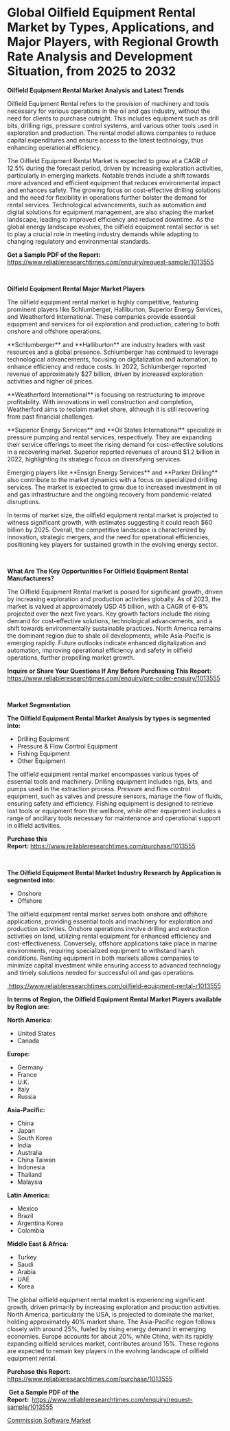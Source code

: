 <p><h1>Global Oilfield Equipment Rental Market by Types, Applications, and Major Players, with Regional Growth Rate Analysis and Development Situation, from 2025 to 2032</h1></p><p><strong>Oilfield Equipment Rental Market Analysis and Latest Trends</strong></p>
<p><p>Oilfield Equipment Rental refers to the provision of machinery and tools necessary for various operations in the oil and gas industry, without the need for clients to purchase outright. This includes equipment such as drill bits, drilling rigs, pressure control systems, and various other tools used in exploration and production. The rental model allows companies to reduce capital expenditures and ensure access to the latest technology, thus enhancing operational efficiency.</p><p>The Oilfield Equipment Rental Market is expected to grow at a CAGR of 12.5% during the forecast period, driven by increasing exploration activities, particularly in emerging markets. Notable trends include a shift towards more advanced and efficient equipment that reduces environmental impact and enhances safety. The growing focus on cost-effective drilling solutions and the need for flexibility in operations further bolster the demand for rental services. Technological advancements, such as automation and digital solutions for equipment management, are also shaping the market landscape, leading to improved efficiency and reduced downtime. As the global energy landscape evolves, the oilfield equipment rental sector is set to play a crucial role in meeting industry demands while adapting to changing regulatory and environmental standards.</p></p>
<p><strong>Get a Sample PDF of the Report:&nbsp;</strong> <a href="https://www.reliableresearchtimes.com/enquiry/request-sample/1013555?utm_campaign=3101&utm_medium=2&utm_source=Github&utm_content=ia&utm_term=06032025&utm_id=oilfield-equipment-rental">https://www.reliableresearchtimes.com/enquiry/request-sample/1013555</a></p>
<p>&nbsp;</p>
<p><strong>Oilfield Equipment Rental Major Market Players</strong></p>
<p><p>The oilfield equipment rental market is highly competitive, featuring prominent players like Schlumberger, Halliburton, Superior Energy Services, and Weatherford International. These companies provide essential equipment and services for oil exploration and production, catering to both onshore and offshore operations.</p><p>**Schlumberger** and **Halliburton** are industry leaders with vast resources and a global presence. Schlumberger has continued to leverage technological advancements, focusing on digitalization and automation, to enhance efficiency and reduce costs. In 2022, Schlumberger reported revenue of approximately $27 billion, driven by increased exploration activities and higher oil prices.</p><p>**Weatherford International** is focusing on restructuring to improve profitability. With innovations in well construction and completion, Weatherford aims to reclaim market share, although it is still recovering from past financial challenges.</p><p>**Superior Energy Services** and **Oil States International** specialize in pressure pumping and rental services, respectively. They are expanding their service offerings to meet the rising demand for cost-effective solutions in a recovering market. Superior reported revenues of around $1.2 billion in 2022, highlighting its strategic focus on diversifying services.</p><p>Emerging players like **Ensign Energy Services** and **Parker Drilling** also contribute to the market dynamics with a focus on specialized drilling services. The market is expected to grow due to increased investment in oil and gas infrastructure and the ongoing recovery from pandemic-related disruptions.</p><p>In terms of market size, the oilfield equipment rental market is projected to witness significant growth, with estimates suggesting it could reach $60 billion by 2025. Overall, the competitive landscape is characterized by innovation, strategic mergers, and the need for operational efficiencies, positioning key players for sustained growth in the evolving energy sector.</p></p>
<p>&nbsp;</p>
<p><strong>What Are The Key Opportunities For Oilfield Equipment Rental Manufacturers?</strong></p>
<p><p>The Oilfield Equipment Rental market is poised for significant growth, driven by increasing exploration and production activities globally. As of 2023, the market is valued at approximately USD 45 billion, with a CAGR of 6-8% projected over the next five years. Key growth factors include the rising demand for cost-effective solutions, technological advancements, and a shift towards environmentally sustainable practices. North America remains the dominant region due to shale oil developments, while Asia-Pacific is emerging rapidly. Future outlooks indicate enhanced digitalization and automation, improving operational efficiency and safety in oilfield operations, further propelling market growth.</p></p>
<p><strong>Inquire or Share Your Questions If Any Before Purchasing This Report:</strong> <a href="https://www.reliableresearchtimes.com/enquiry/pre-order-enquiry/1013555?utm_campaign=3101&utm_medium=2&utm_source=Github&utm_content=ia&utm_term=06032025&utm_id=oilfield-equipment-rental">https://www.reliableresearchtimes.com/enquiry/pre-order-enquiry/1013555</a></p>
<p>&nbsp;</p>
<p><strong>Market Segmentation</strong></p>
<p><strong>The Oilfield Equipment Rental Market Analysis by types is segmented into:</strong></p>
<p><ul><li>Drilling Equipment</li><li>Pressure & Flow Control Equipment</li><li>Fishing Equipment</li><li>Other Equipment</li></ul></p>
<p><p>The oilfield equipment rental market encompasses various types of essential tools and machinery. Drilling equipment includes rigs, bits, and pumps used in the extraction process. Pressure and flow control equipment, such as valves and pressure sensors, manage the flow of fluids, ensuring safety and efficiency. Fishing equipment is designed to retrieve lost tools or equipment from the wellbore, while other equipment includes a range of ancillary tools necessary for maintenance and operational support in oilfield activities.</p></p>
<p><strong>Purchase this Report:&nbsp;</strong><a href="https://www.reliableresearchtimes.com/purchase/1013555?utm_campaign=3101&utm_medium=2&utm_source=Github&utm_content=ia&utm_term=06032025&utm_id=oilfield-equipment-rental">https://www.reliableresearchtimes.com/purchase/1013555</a></p>
<p>&nbsp;</p>
<p><strong>The Oilfield Equipment Rental Market Industry Research by Application is segmented into:</strong></p>
<p><ul><li>Onshore</li><li>Offshore</li></ul></p>
<p><p>The oilfield equipment rental market serves both onshore and offshore applications, providing essential tools and machinery for exploration and production activities. Onshore operations involve drilling and extraction activities on land, utilizing rental equipment for enhanced efficiency and cost-effectiveness. Conversely, offshore applications take place in marine environments, requiring specialized equipment to withstand harsh conditions. Renting equipment in both markets allows companies to minimize capital investment while ensuring access to advanced technology and timely solutions needed for successful oil and gas operations.</p></p>
<p><a href="https://www.reliableresearchtimes.com/oilfield-equipment-rental-r1013555?utm_campaign=3101&utm_medium=2&utm_source=Github&utm_content=ia&utm_term=06032025&utm_id=oilfield-equipment-rental">&nbsp;https://www.reliableresearchtimes.com/oilfield-equipment-rental-r1013555</a></p>
<p><strong>In terms of Region, the Oilfield Equipment Rental Market Players available by Region are:</strong></p>
<p>
    <p> <strong> North America: </strong>
        <ul>
            <li>United States</li>
            <li>Canada</li>
        </ul>
        </p> 
    <p> <strong> Europe: </strong>
        <ul>
            <li>Germany</li>
            <li>France</li>
            <li>U.K.</li>
            <li>Italy</li>
            <li>Russia</li>
        </ul>
        </p> 
    <p> <strong> Asia-Pacific: </strong>
        <ul>
            <li>China</li>
            <li>Japan</li>
            <li>South Korea</li>
            <li>India</li>
            <li>Australia</li>
            <li>China Taiwan</li>
            <li>Indonesia</li>
            <li>Thailand</li>
            <li>Malaysia</li>
        </ul>
        </p> 
    <p> <strong> Latin America: </strong>
        <ul>
            <li>Mexico</li>
            <li>Brazil</li>
            <li>Argentina Korea</li>
            <li>Colombia</li>
        </ul>
        </p> 
    <p> <strong> Middle East & Africa: </strong>
        <ul>
            <li>Turkey</li>
            <li>Saudi</li>
            <li>Arabia</li>
            <li>UAE</li>
            <li>Korea</li>
        </ul>
    </p>
    </p>
<p><p>The global oilfield equipment rental market is experiencing significant growth, driven primarily by increasing exploration and production activities. North America, particularly the USA, is projected to dominate the market, holding approximately 40% market share. The Asia-Pacific region follows closely with around 25%, fueled by rising energy demand in emerging economies. Europe accounts for about 20%, while China, with its rapidly expanding oilfield services market, contributes around 15%. These regions are expected to remain key players in the evolving landscape of oilfield equipment rental.</p></p>
<p><strong>Purchase this Report: </strong><a href="https://www.reliableresearchtimes.com/purchase/1013555?utm_campaign=3101&utm_medium=2&utm_source=Github&utm_content=ia&utm_term=06032025&utm_id=oilfield-equipment-rental">https://www.reliableresearchtimes.com/purchase/1013555</a></p>
<p>&nbsp;<strong>Get a Sample PDF of the Report:&nbsp;&nbsp;</strong><a href="https://www.reliableresearchtimes.com/enquiry/request-sample/1013555?utm_campaign=3101&utm_medium=2&utm_source=Github&utm_content=ia&utm_term=06032025&utm_id=oilfield-equipment-rental">https://www.reliableresearchtimes.com/enquiry/request-sample/1013555</a></p>
<p><strong></strong></p>
<p><p><a href="https://github.com/kimberjam0i/Market-Research-Report-List-1/blob/main/commission-software-market.md?utm_campaign=3101&utm_medium=2&utm_source=Github&utm_content=ia&utm_term=06032025&utm_id=oilfield-equipment-rental">Commission Software Market</a></p></p>